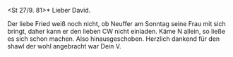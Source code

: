  <St 27/9. 81>*
Lieber David.

Der liebe Fried weiß noch nicht, ob Neuffer am Sonntag seine Frau mit sich bringt, daher kann er den lieben CW nicht einladen. Käme N allein, so ließe es sich schon machen. Also hinausgeschoben. Herzlich dankend für den shawl der wohl angebracht war
 Dein V.
